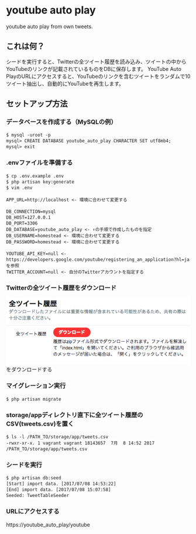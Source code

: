 # youtube auto play
youtube auto play from own tweets.

## これは何？
シードを実行すると、Twitterの全ツイート履歴を読み込み、ツイートの中からYouTubeのリンクが記載されているものをDBに保存します。
YouTube Auto PlayのURLにアクセスすると、YouTubeのリンクを含むツイートをランダムで10ツイート抽出し、自動的にYouTubeを再生します。


## セットアップ方法

### データベースを作成する（MySQLの例）
```
$ mysql -uroot -p
mysql> CREATE DATABASE youtube_auto_play CHARACTER SET utf8mb4;
mysql> exit
```

### .envファイルを準備する
```
$ cp .env.example .env
$ php artisan key:generate
$ vim .env

APP_URL=http://localhost <- 環境に合わせて変更する

DB_CONNECTION=mysql
DB_HOST=127.0.0.1
DB_PORT=3306
DB_DATABASE=youtube_auto_play <- ↑の手順で作成したものを指定
DB_USERNAME=homestead <- 環境に合わせて変更する
DB_PASSWORD=homestead <- 環境に合わせて変更する

YOUTUBE_API_KEY=null <- https://developers.google.com/youtube/registering_an_application?hl=ja を参照
TWITTER_ACCOUNT=null <- 自分のTwitterアカウントを指定する
```

### Twitterの全ツイート履歴をダウンロード
![Twitterの全ツイート履歴](https://github.com/akase244/youtube_auto_play/blob/master/app/resources/assets/images/tweets_history.png)をダウンロードする

### マイグレーション実行
```
$ php artisan migrate
```

### storage/appディレクトリ直下に全ツイート履歴のCSV(tweets.csv)を置く
```
$ ls -l /PATH_TO/storage/app/tweets.csv
-rwxr-xr-x. 1 vagrant vagrant 18143657  7月  8 14:52 2017 /PATH_TO/storage/app/tweets.csv
```

### シードを実行
```
$ php artisan db:seed
[Start] import data. [2017/07/08 14:53:22]
[End] import data. [2017/07/08 15:07:58]
Seeded: TweetTableSeeder
```

### URLにアクセスする
https://youtube_auto_play/youtube